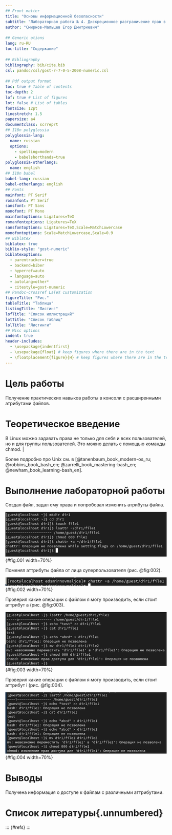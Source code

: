 ```yaml
---
## Front matter
title: "Основы информационной безопасности"
subtitle: "Лабораторная работа № 4. Дискреционное разграничение прав в Linux. Расширенные атрибуты"
author: "Смирнов-Мальцев Егор Дмитриевич"

## Generic otions
lang: ru-RU
toc-title: "Содержание"

## Bibliography
bibliography: bib/cite.bib
csl: pandoc/csl/gost-r-7-0-5-2008-numeric.csl

## Pdf output format
toc: true # Table of contents
toc-depth: 2
lof: true # List of figures
lot: false # List of tables
fontsize: 12pt
linestretch: 1.5
papersize: a4
documentclass: scrreprt
## I18n polyglossia
polyglossia-lang:
  name: russian
  options:
	- spelling=modern
	- babelshorthands=true
polyglossia-otherlangs:
  name: english
## I18n babel
babel-lang: russian
babel-otherlangs: english
## Fonts
mainfont: PT Serif
romanfont: PT Serif
sansfont: PT Sans
monofont: PT Mono
mainfontoptions: Ligatures=TeX
romanfontoptions: Ligatures=TeX
sansfontoptions: Ligatures=TeX,Scale=MatchLowercase
monofontoptions: Scale=MatchLowercase,Scale=0.9
## Biblatex
biblatex: true
biblio-style: "gost-numeric"
biblatexoptions:
  - parentracker=true
  - backend=biber
  - hyperref=auto
  - language=auto
  - autolang=other*
  - citestyle=gost-numeric
## Pandoc-crossref LaTeX customization
figureTitle: "Рис."
tableTitle: "Таблица"
listingTitle: "Листинг"
lofTitle: "Список иллюстраций"
lotTitle: "Список таблиц"
lolTitle: "Листинги"
## Misc options
indent: true
header-includes:
  - \usepackage{indentfirst}
  - \usepackage{float} # keep figures where there are in the text
  - \floatplacement{figure}{H} # keep figures where there are in the text
---
```


# Цель работы

Получение практических навыков работы в консоли с расширенными атрибутами файлов.

# Теоретическое введение

В Linux можно задавать права не только для себя и всех пользователей, но и для группы пользователей. Это можно делать с помощью команды chmod.                                                                                |

Более подробно про Unix см. в [@tanenbaum_book_modern-os_ru; @robbins_book_bash_en; @zarrelli_book_mastering-bash_en; @newham_book_learning-bash_en].

# Выполнение лабораторной работы

Создал файл, задал ему права и попробовал изменить атрибуты файла.

![Работа с созданным файлом](image/1.png){#fig:001 width=70%}

Поменял аттрибуты файла от лица суперпользователя (рис. @fig:002).

![Смена аттрибутов файла](image/2.png){#fig:002 width=70%}

Проверил какие операции с файлом я могу производить, если стоит аттрибут a (рис. @fig:003).

![Работа с файлом с аттрибутом a](image/3.png){#fig:003 width=70%}

Проверил какие операции с файлом я могу производить, если стоит аттрибут i (рис. @fig:004).

![Работа с файлом с аттрибутом i](image/4.png){#fig:004 width=70%}

# Выводы

Получена информация о доступе к файлам c различными аттрибутами.

# Список литературы{.unnumbered}

::: {#refs}
:::


